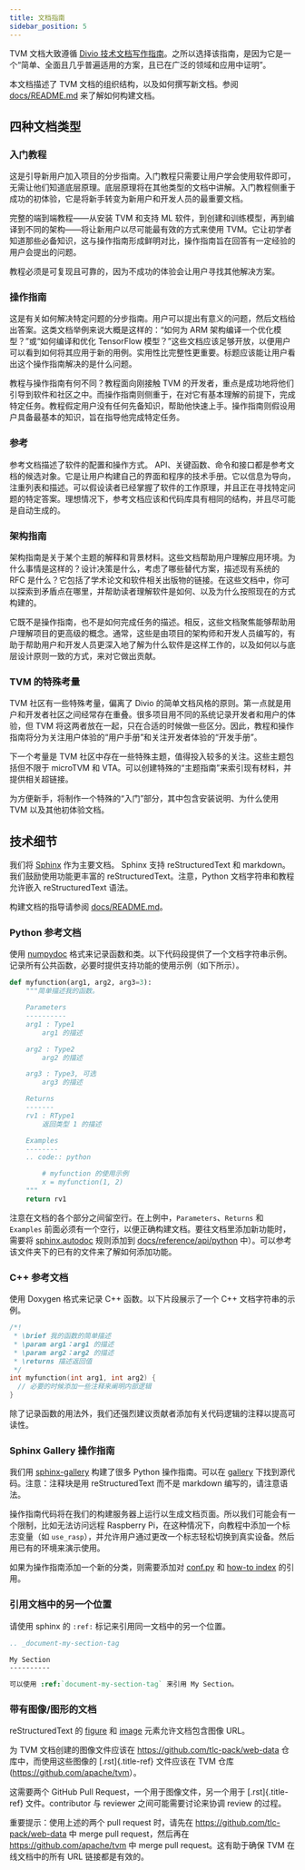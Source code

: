 ```yaml
---
title: 文档指南
sidebar_position: 5
---
```


TVM 文档大致遵循 [Divio 技术文档写作指南](https://documentation.divio.com)。之所以选择该指南，是因为它是一个“简单、全面且几乎普遍适用的方案，且已在广泛的领域和应用中证明”。

本文档描述了 TVM 文档的组织结构，以及如何撰写新文档。参阅 [docs/README.md](https://github.com/apache/tvm/tree/main/docs#build-locally) 来了解如何构建文档。

## 四种文档类型

### 入门教程

这是引导新用户加入项目的分步指南。入门教程只需要让用户学会使用软件即可，无需让他们知道底层原理。底层原理将在其他类型的文档中讲解。入门教程侧重于成功的初体验，它是将新手转变为新用户和开发人员的最重要文档。

完整的端到端教程——从安装 TVM 和支持 ML 软件，到创建和训练模型，再到编译到不同的架构——将让新用户以尽可能最有效的方式来使用 TVM。它让初学者知道那些必备知识，这与操作指南形成鲜明对比，操作指南旨在回答有一定经验的用户会提出的问题。

教程必须是可复现且可靠的，因为不成功的体验会让用户寻找其他解决方案。

### 操作指南

这是有关如何解决特定问题的分步指南。用户可以提出有意义的问题，然后文档给出答案。这类文档举例来说大概是这样的：“如何为 ARM 架构编译一个优化模型？”或“如何编译和优化 TensorFlow 模型？”这些文档应该足够开放，以便用户可以看到如何将其应用于新的用例。实用性比完整性更重要。标题应该能让用户看出这个操作指南解决的是什么问题。

教程与操作指南有何不同？教程面向刚接触 TVM 的开发者，重点是成功地将他们引导到软件和社区之中。而操作指南则侧重于，在对它有基本理解的前提下，完成特定任务。教程假定用户没有任何先备知识，帮助他快速上手。操作指南则假设用户具备最基本的知识，旨在指导他完成特定任务。

### 参考

参考文档描述了软件的配置和操作方式。 API、关键函数、命令和接口都是参考文档的候选对象。它是让用户构建自己的界面和程序的技术手册。它以信息为导向，注重列表和描述。可以假设读者已经掌握了软件的工作原理，并且正在寻找特定问题的特定答案。理想情况下，参考文档应该和代码库具有相同的结构，并且尽可能是自动生成的。

### 架构指南

架构指南是关于某个主题的解释和背景材料。这些文档帮助用户理解应用环境。为什么事情是这样的？设计决策是什么，考虑了哪些替代方案，描述现有系统的 RFC 是什么？它包括了学术论文和软件相关出版物的链接。在这些文档中，你可以探索到矛盾点在哪里，并帮助读者理解软件是如何、以及为什么按照现在的方式构建的。

它既不是操作指南，也不是如何完成任务的描述。相反，这些文档聚焦能够帮助用户理解项目的更高级的概念。通常，这些是由项目的架构师和开发人员编写的，有助于帮助用户和开发人员更深入地了解为什么软件是这样工作的，以及如何以与底层设计原则一致的方式，来对它做出贡献。

### TVM 的特殊考量

TVM 社区有一些特殊考量，偏离了 Divio 的简单文档风格的原则。第一点就是用户和开发者社区之间经常存在重叠。很多项目用不同的系统记录开发者和用户的体验，但 TVM 将这两者放在一起，只在合适的时候做一些区分。因此，教程和操作指南将分为关注用户体验的“用户手册”和关注开发者体验的“开发手册”。

下一个考量是 TVM 社区中存在一些特殊主题，值得投入较多的关注。这些主题包括但不限于 microTVM 和 VTA。可以创建特殊的“主题指南”来索引现有材料，并提供相关超链接。

为方便新手，将制作一个特殊的“入门”部分，其中包含安装说明、为什么使用 TVM 以及其他初体验文档。

## 技术细节

我们将 [Sphinx](http://sphinx-doc.org) 作为主要文档。 Sphinx 支持 reStructuredText 和 markdown。我们鼓励使用功能更丰富的 reStructuredText。注意，Python 文档字符串和教程允许嵌入 reStructuredText 语法。

构建文档的指导请参阅 [docs/README.md](https://github.com/apache/tvm/tree/main/docs#build-locally)。

### Python 参考文档

使用 [numpydoc](https://numpydoc.readthedocs.io/en/latest/) 格式来记录函数和类。以下代码段提供了一个文档字符串示例。记录所有公共函数，必要时提供支持功能的使用示例（如下所示）。

``` python
def myfunction(arg1, arg2, arg3=3):
    """简单描述我的函数。

    Parameters
    ----------
    arg1 : Type1
        arg1 的描述

    arg2 : Type2
        arg2 的描述

    arg3 : Type3, 可选
        arg3 的描述

    Returns
    -------
    rv1 : RType1
        返回类型 1 的描述

    Examples
    --------
    .. code:: python

        # myfunction 的使用示例
        x = myfunction(1, 2)
    """
    return rv1
```

注意在文档的各个部分之间留空行。在上例中，`Parameters`、`Returns` 和 `Examples` 前面必须有一个空行，以便正确构建文档。要往文档里添加新功能时，需要将 [sphinx.autodoc](http://www.sphinx-doc.org/en/master/ext/autodoc.html) 规则添加到 [docs/reference/api/python](https://github.com/apache/tvm/tree/main/docs/reference/api/python) 中）。可以参考该文件夹下的已有的文件来了解如何添加功能。

### C++ 参考文档

使用 Doxygen 格式来记录 C++ 函数。以下片段展示了一个 C++ 文档字符串的示例。

``` c++
/*!
 * \brief 我的函数的简单描述
 * \param arg1：arg1 的描述
 * \param arg2：arg2 的描述
 * \returns 描述返回值
 */
int myfunction(int arg1, int arg2) {
  // 必要的时候添加一些注释来阐明内部逻辑
}
```

除了记录函数的用法外，我们还强烈建议贡献者添加有关代码逻辑的注释以提高可读性。

### Sphinx Gallery 操作指南

我们用 [sphinx-gallery](https://sphinx-gallery.github.io/) 构建了很多 Python 操作指南。可以在 [gallery](https://github.com/apache/tvm/tree/main/gallery) 下找到源代码。注意：注释块是用 reStructuredText 而不是 markdown 编写的，请注意语法。

操作指南代码将在我们的构建服务器上运行以生成文档页面。所以我们可能会有一个限制，比如无法访问远程 Raspberry Pi，在这种情况下，向教程中添加一个标志变量（如 `use_rasp`），并允许用户通过更改一个标志轻松切换到真实设备。然后用已有的环境来演示使用。

如果为操作指南添加一个新的分类，则需要添加对 [conf.py](https://github.com/apache/tvm/tree/main/docs/conf.py) 和 [how-to index](https://github.com/apache/tvm/tree/main/docs/how-to/index.rst) 的引用。

### 引用文档中的另一个位置

请使用 sphinx 的 `:ref:` 标记来引用同一文档中的另一个位置。

``` rst
.. _document-my-section-tag

My Section
----------

可以使用 :ref:`document-my-section-tag` 来引用 My Section。
```

### 带有图像/图形的文档

reStructuredText 的 [figure](https://docutils.sourceforge.io/docs/ref/rst/directives.html#figure) 和 [image](https://docutils.sourceforge.io/docs/ref/rst/directives.html#image) 元素允许文档包含图像 URL。

为 TVM 文档创建的图像文件应该在 <https://github.com/tlc-pack/web-data> 仓库中，而使用这些图像的 [.rst]{.title-ref} 文件应该在 TVM 仓库 (<https://github.com/apache/tvm>）。

这需要两个 GitHub Pull Request，一个用于图像文件，另一个用于 [.rst]{.title-ref} 文件。contributor 与 reviewer 之间可能需要讨论来协调 review 的过程。

重要提示：使用上述的两个 pull request 时，请先在 <https://github.com/tlc-pack/web-data> 中 merge pull request，然后再在 <https://github.com/apache/tvm> 中 merge pull request。这有助于确保 TVM 在线文档中的所有 URL 链接都是有效的。